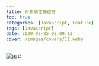 ```yaml
---
title: 对象属性描述符
toc: true
categories: [JavaScript, Feature]
tags: [JavaScript]
date: 2020-02-25 08:09:12
cover: /images/covers/11.webp
---
```


![图片](https://cdn.nlark.com/yuque/0/2020/png/85733/1595292348735-5363c3bd-ee49-47d2-809d-e35d25b61c68.png#align=left&display=inline&height=426&margin=%5Bobject%20Object%5D&name=WX20200721-084522.png&originHeight=426&originWidth=798&size=51387&status=done&style=none&width=798)
